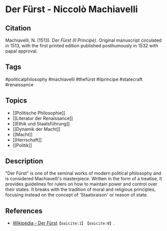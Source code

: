 # Der Fürst - Niccolò Machiavelli

## Citation

Machiavelli, N. (1513). _Der Fürst (Il Principe)_. Original manuscript
circulated in 1513, with the first printed edition published posthumously in
1532 with papal approval.

## Tags

#politicalphilosophy #machiavelli #thefürst #ilprincipe #statecraft #renaissance

## Topics

- [[Politische Philosophie]]
- [[Literatur der Renaissance]]
- [[Ethik und Staatsführung]]
- [[Dynamik der Macht]]
- [[Macht]]
- [[Herrschaft]]
- [[Politik]]

## Description

"Der Fürst" is one of the seminal works of modern political philosophy and is
considered Machiavelli's masterpiece. Written in the form of a treatise, it
provides guidelines for rulers on how to maintain power and control over their
states. It breaks with the tradition of moral and religious principles, focusing
instead on the concept of 'Staatsraison' or reason of state.

## References

- [Wikipedia - Der Fürst](https://de.wikipedia.org/wiki/Der_F%C3%BCrst)&#8203;`【oaicite:1】`&#8203;&#8203;`【oaicite:0】`&#8203;.
